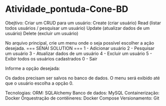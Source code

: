 # Atividade_pontuda-Cone-BD

Obejtivo:
Criar um CRUD para um usuário:
Create (criar usuário)
Read (listar todos usuários / pesquisar um usuário)
Update (atualizar dados de um usuário)
Delete (excluir um usuário)

No arquivo principal, crie um menu onde o seja possível escolher a ação desejada.
=== SENAI SOLUTION === 
 1 - Adicionar usuário 
2 - Pesquisar um usuário 
3 - Atualizar dados de um usuário 
4 - Excluir um usuário 
5 - Exibir todos os usuários cadastrados 
0 - Sair

Informe a opção desejada:

Os dados precisam ser salvos no banco de dados.
O menu será exibido até que o usuário escolha a opção 0.

Tecnologias:
ORM: SQLAlchemy
Banco de dados: MySQL
Containerização: Docker
Orquestração de contêineres: Docker Compose
Versionamento: Git